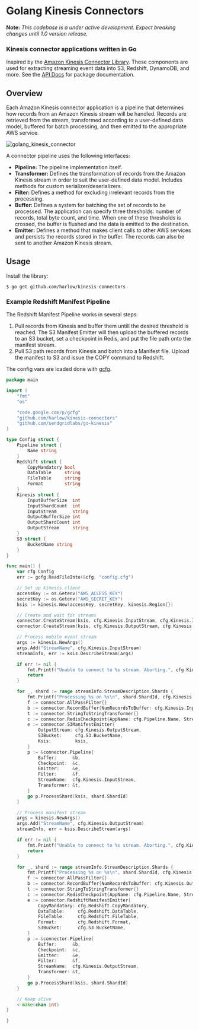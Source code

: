 # Golang Kinesis Connectors

__Note:__ _This codebase is a under active development. Expect breaking changes until 1.0 version release._

### Kinesis connector applications written in Go

Inspired by the [Amazon Kinesis Connector Library][1]. These components are used for extracting streaming event data
into S3, Redshift, DynamoDB, and more. See the [API Docs][2] for package documentation.

## Overview

Each Amazon Kinesis connector application is a pipeline that determines how records from an Amazon Kinesis stream will be handled. Records are retrieved from the stream, transformed according to a user-defined data model, buffered for batch processing, and then emitted to the appropriate AWS service.

![golang_kinesis_connector](https://cloud.githubusercontent.com/assets/739782/4262283/2ee2550e-3b97-11e4-8cd1-21a5d7ee0964.png)

A connector pipeline uses the following interfaces:

* __Pipeline:__ The pipeline implementation itself.
* __Transformer:__ Defines the transformation of records from the Amazon Kinesis stream in order to suit the user-defined data model. Includes methods for custom serializer/deserializers.
* __Filter:__ Defines a method for excluding irrelevant records from the processing.
* __Buffer:__ Defines a system for batching the set of records to be processed. The application can specify three thresholds: number of records, total byte count, and time. When one of these thresholds is crossed, the buffer is flushed and the data is emitted to the destination.
* __Emitter:__ Defines a method that makes client calls to other AWS services and persists the records stored in the buffer. The records can also be sent to another Amazon Kinesis stream.

## Usage

Install the library:

    $ go get github.com/harlow/kinesis-connectors

### Example Redshift Manifest Pipeline

The Redshift Manifest Pipeline works in several steps:

1. Pull records from Kinesis and buffer them untill the desired threshold is reached. The S3 Manifest Emitter will then upload the buffered records to an S3 bucket, set a checkpoint in Redis, and put the file path onto the manifest stream.
2. Pull S3 path records from Kinesis and batch into a Manifest file. Upload the manifest to S3 and issue the COPY command to Redshift.

The config vars are loaded done with [gcfg][3].

```go
package main

import (
	"fmt"
	"os"

	"code.google.com/p/gcfg"
	"github.com/harlow/kinesis-connectors"
	"github.com/sendgridlabs/go-kinesis"
)

type Config struct {
	Pipeline struct {
		Name string
	}
	Redshift struct {
		CopyMandatory bool
		DataTable     string
		FileTable     string
		Format        string
	}
	Kinesis struct {
		InputBufferSize  int
		InputShardCount  int
		InputStream      string
		OutputBufferSize int
		OutputShardCount int
		OutputStream     string
	}
	S3 struct {
		BucketName string
	}
}

func main() {
	var cfg Config
	err := gcfg.ReadFileInto(&cfg, "config.cfg")

	// Set up kinesis client
	accessKey := os.Getenv("AWS_ACCESS_KEY")
	secretKey := os.Getenv("AWS_SECRET_KEY")
	ksis := kinesis.New(accessKey, secretKey, kinesis.Region{})

	// Create and wait for streams
	connector.CreateStream(ksis, cfg.Kinesis.InputStream, cfg.Kinesis.InputShardCount)
	connector.CreateStream(ksis, cfg.Kinesis.OutputStream, cfg.Kinesis.OutputShardCount)

	// Process mobile event stream
	args := kinesis.NewArgs()
	args.Add("StreamName", cfg.Kinesis.InputStream)
	streamInfo, err := ksis.DescribeStream(args)

	if err != nil {
		fmt.Printf("Unable to connect to %s stream. Aborting.", cfg.Kinesis.OutputStream)
		return
	}

	for _, shard := range streamInfo.StreamDescription.Shards {
		fmt.Printf("Processing %s on %s\n", shard.ShardId, cfg.Kinesis.InputStream)
		f := connector.AllPassFilter{}
		b := connector.RecordBuffer{NumRecordsToBuffer: cfg.Kinesis.InputBufferSize}
		t := connector.StringToStringTransformer{}
		c := connector.RedisCheckpoint{AppName: cfg.Pipeline.Name, StreamName: cfg.Kinesis.InputStream}
		e := connector.S3ManifestEmitter{
			OutputStream: cfg.Kinesis.OutputStream,
			S3Bucket:     cfg.S3.BucketName,
			Ksis:         ksis,
		}
		p := &connector.Pipeline{
			Buffer:      &b,
			Checkpoint:  &c,
			Emitter:     &e,
			Filter:      &f,
			StreamName:  cfg.Kinesis.InputStream,
			Transformer: &t,
		}
		go p.ProcessShard(ksis, shard.ShardId)
	}

	// Process manifest stream
	args = kinesis.NewArgs()
	args.Add("StreamName", cfg.Kinesis.OutputStream)
	streamInfo, err = ksis.DescribeStream(args)

	if err != nil {
		fmt.Printf("Unable to connect to %s stream. Aborting.", cfg.Kinesis.OutputStream)
		return
	}

	for _, shard := range streamInfo.StreamDescription.Shards {
		fmt.Printf("Processing %s on %s\n", shard.ShardId, cfg.Kinesis.OutputStream)
		f := connector.AllPassFilter{}
		b := connector.RecordBuffer{NumRecordsToBuffer: cfg.Kinesis.OutputBufferSize}
		t := connector.StringToStringTransformer{}
		c := connector.RedisCheckpoint{AppName: cfg.Pipeline.Name, StreamName: cfg.Kinesis.OutputStream}
		e := connector.RedshiftManifestEmitter{
			CopyMandatory: cfg.Redshift.CopyMandatory,
			DataTable:     cfg.Redshift.DataTable,
			FileTable:     cfg.Redshift.FileTable,
			Format:        cfg.Redshift.Format,
			S3Bucket:      cfg.S3.BucketName,
		}
		p := &connector.Pipeline{
			Buffer:      &b,
			Checkpoint:  &c,
			Emitter:     &e,
			Filter:      &f,
			StreamName:  cfg.Kinesis.OutputStream,
			Transformer: &t,
		}
		go p.ProcessShard(ksis, shard.ShardId)
	}

	// Keep alive
	<-make(chan int)
}

}
```

[1]: https://github.com/awslabs/amazon-kinesis-connectors
[2]: http://godoc.org/github.com/harlow/kinesis-connectors
[3]: https://code.google.com/p/gcfg/
